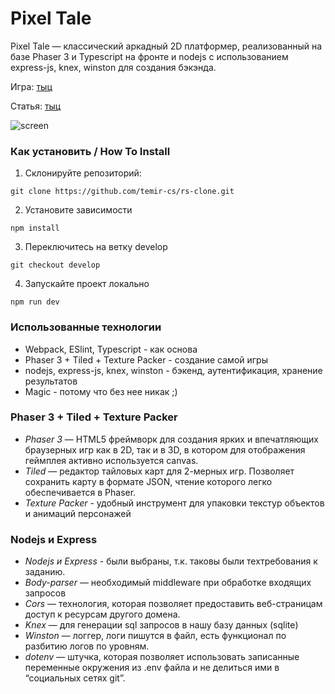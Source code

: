 # Pixel Tale
Pixel Tale — классический аркадный 2D платформер, реализованный на базе Phaser 3 и Typescript на фронте и nodejs с использованием express-js, knex, winston для создания бэкэнда.

Игра: [тыц](https://rolling-scopes-school.github.io/temir-cs-JS2020Q3/rs-clone)

Статья: [тыц](https://aitzhan.medium.com/%D0%BF%D0%BB%D0%B0%D1%82%D1%84%D0%BE%D1%80%D0%BC%D0%B5%D1%80-pixel-tale-%D0%BD%D0%B0-phaser-3-f4c12fc4c065)

![screen](https://user-images.githubusercontent.com/70878638/106760559-2645ce00-665e-11eb-81cb-a486bb6864fb.png)
### Как установить / How To Install 

1. Склонируйте репозиторий:
```
git clone https://github.com/temir-cs/rs-clone.git
```
2. Установите зависимости
```
npm install
```
3. Переключитесь на ветку develop
```
git checkout develop
```
4. Запускайте проект локально
```
npm run dev
```

### Использованные технологии

  - Webpack, ESlint, Typescript - как основа
  - Phaser 3 + Tiled + Texture Packer - создание самой игры
  - nodejs, express-js, knex, winston - бэкенд, аутентификация, хранение результатов
  - Magic - потому что без нее никак ;)


### Phaser 3 + Tiled + Texture Packer
- *Phaser 3* — HTML5 фреймворк для создания ярких и впечатляющих браузерных игр как в 2D, так и в 3D, в котором для отображения геймплея активно используется canvas. 
- *Tiled* — редактор тайловых карт для 2-мерных игр. Позволяет сохранить карту в формате JSON, чтение которого легко обеспечивается в Phaser. 
- *Texture Packer* - удобный инструмент для упаковки текстур объектов и анимаций персонажей

### Nodejs и Express
- *Nodejs и Express* - были выбраны, т.к. таковы были техтребования к заданию.
- *Body-parser* — необходимый middleware при обработке входящих запросов
- *Cors* — технология, которая позволяет предоставить веб-страницам доступ к ресурсам другого домена.
- *Knex* — для генерации sql запросов в нашу базу данных (sqlite)
- *Winston* — логгер, логи пишутся в файл, есть функционал по разбитию логов по уровням.
- *dotenv* — штучка, которая позволяет использовать записанные переменные окружения из .env файла и не делиться ими в “социальных сетях git”.
